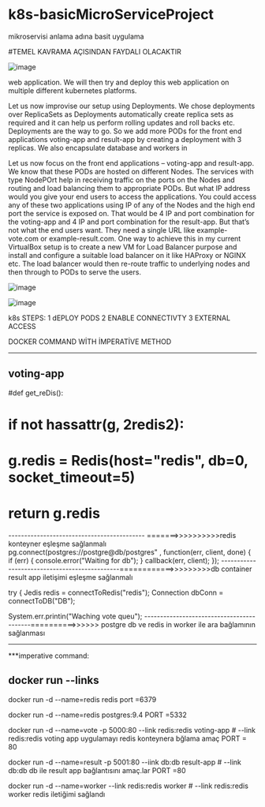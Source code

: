 # k8s-basicMicroServiceProject
mikroservisi anlama adına basit uygulama 

#TEMEL KAVRAMA AÇISINDAN FAYDALI OLACAKTIR 

![image](https://github.com/ahmetcanyilmaz2022/k8s-basicMicroServiceProject/assets/121444420/f8e1a123-4c55-4cb8-9095-d09bdf1f8edf)


web application. We will then try and deploy this web application on multiple
different kubernetes platforms.

Let us now improvise our setup using Deployments. We chose deployments over
ReplicaSets as Deployments automatically create replica sets as required and it can
help us perform rolling updates and roll backs etc. Deployments are the way to go. So
we add more PODs for the front end applications voting-app and result-app by
creating a deployment with 3 replicas. We also encapsulate database and workers in

Let us now focus on the front end applications – voting-app and result-app. We know
that these PODs are hosted on different Nodes. The services with type NodePOrt help
in receiving traffic on the ports on the Nodes and routing and load balancing them to
appropriate PODs. But what IP address would you give your end users to access the
applications. You could access any of these two applications using IP of any of the
Nodes and the high end port the service is exposed on. That would be 4 IP and port
combination for the voting-app and 4 IP and port combination for the result-app. But
that’s not what the end users want. They need a single URL like example-vote.com or
example-result.com. One way to achieve this in my current VirtualBox setup is to
create a new VM for Load Balancer purpose and install and configure a suitable load
balancer on it like HAProxy or NGINX etc. The load balancer would then re-route
traffic to underlying nodes and then through to PODs to serve the users.

![image](https://github.com/ahmetcanyilmaz2022/k8s-basicMicroServiceProject/assets/121444420/1d2d0255-7e6f-412c-86ff-d4e4f52263b2)

![image](https://github.com/ahmetcanyilmaz2022/k8s-basicMicroServiceProject/assets/121444420/2217fe60-cccd-4e12-ac8b-8a85cfcfb3e4)

k8s STEPS:
1 dEPLOY PODS
2 ENABLE CONNECTIVTY
3 EXTERNAL ACCESS





DOCKER COMMAND WİTH İMPERATİVE METHOD  



--------------------------------------------------------------------------------------------------------------------------------------------------
voting-app
------------------------------------------
#def get_reDis():
#    if not hassattr(g, 2redis2):
#      g.redis = Redis(host="redis", db=0, socket_timeout=5)
#   return g.redis
-------------------------------------------    =======>>>>>>>>>>redis konteyner eşleşme sağlanmalı
pg.connect(postgres://postgre@db/postgres" , function(err, client, done) {
    if (err) {
      console.error("Waiting for db");
    }
    callback(err, client);
    });
----------------------------------------------============>>>>>>>>>db container result app iletişimi eşleşme sağlanmalı 

try {
  Jedis redis = connectToRedis("redis");
  Connection dbConn = connectToDB("DB");

  System.err.printin("Waching vote queu");
------------------------------------------==========>>>>>> postgre db ve redis in worker ile ara bağlamının sağlanması 

--------------------------------------------------------------------------------------------------------------------------------------------------------






***imperative command:

docker run --links
-----

docker run -d --name=redis redis       port =6379

docker run -d --name=redis postgres:9.4         PORT =5332

docker run -d --name=vote -p 5000:80 --link redis:redis voting-app     # --link redis:redis voting app uygulamayı redis konteynera bğlama amaç    PORT = 80

docker run -d --name=result -p 5001:80 --iink db:db result-app          # --link db:db db ile result app bağlantısını amaç.lar       PORT =80

docker run -d --name=worker --link redis:redis worker                   # --link redis:redis worker redis iletiğimi sağlandı  


